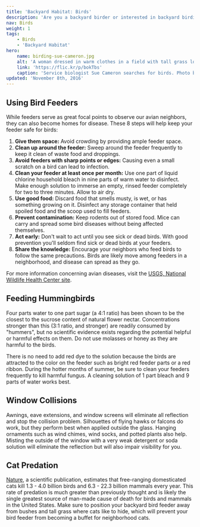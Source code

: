 ```yaml
---
title: 'Backyard Habitat: Birds'
description: 'Are you a backyard birder or interested in backyard birding?  Here are some tips for attracting beautiful birds to your backyard!'
nav: Birds
weight: 1
tags:
    - Birds
    - 'Backyard Habitat'
hero:
    name: birding-sue-cameron.jpg
    alt: 'A woman dressed in warm clothes in a field with tall grass looks through binoculars.'
    link: 'https://flic.kr/p/bokTbs'
    caption: 'Service biologist Sue Cameron searches for birds. Photo by Gary Peeples, USFWS.'
updated: 'November 8th, 2016'
---
```


## Using Bird Feeders

While feeders serve as great focal points to observe our avian neighbors, they can also become homes for disease. These 8 steps will help keep your feeder safe for birds:

1. **Give them space:** Avoid crowding by providing ample feeder space.
2. **Clean up around the feeder:** Sweep around the feeder frequently to keep it clean of waste food and droppings.
3. **Avoid feeders with sharp points or edges:** Causing even a small scratch on a bird can lead to infection.
4. **Clean your feeder at least once per month:** Use one part of liquid chlorine household bleach in nine parts of warm water to disinfect.  Make enough solution to immerse an empty, rinsed feeder completely for two to three minutes. Allow to air dry.
5. **Use good food:** Discard food that smells musty, is wet, or has something growing on it.  Disinfect any storage container that held spoiled food and the scoop used to fill feeders.
6. **Prevent contamination:** Keep rodents out of stored food.  Mice can carry and spread some bird diseases without being affected themselves.
7. **Act early:** Don't wait to act until you see sick or dead birds.  With good prevention you'll seldom find sick or dead birds at your feeders.
8. **Share the knowledge:** Encourage your neighbors who feed birds to follow the same precautions.  Birds are likely move among feeders in a neighborhood, and disease can spread as they go.

For more information concerning avian diseases, visit the [USGS, National Wildlife Health Center site](https://www.nwhc.usgs.gov/).

## Feeding Hummingbirds

Four parts water to one part sugar (a 4:1 ratio) has been shown to be the closest to the sucrose content of natural flower nectar. Concentrations stronger than this (3:1 ratio, and stronger) are readily consumed by "hummers", but no scientific evidence exists regarding the potential helpful or harmful effects on them.  Do not use molasses or honey as they are harmful to the birds.  

There is no need to add red dye to the solution because the birds are attracted to the color on the feeder such as bright red feeder parts or a red ribbon.  During the hotter months of summer, be sure to clean your feeders frequently to kill harmful fungus.  A cleaning solution of 1 part bleach and 9 parts of water works best.

## Window Collisions

Awnings, eave extensions, and window screens will eliminate all reflection and stop the collision problem.  Silhouettes of flying hawks or falcons do work, but they perform best when applied outside the glass. Hanging ornaments such as wind chimes, wind socks, and potted plants also help. Misting the outside of the window with a very weak detergent or soda solution will eliminate the reflection but will also impair visibility for you.  

## Cat Predation

[Nature](http://www.nature.com/articles/ncomms2380), a scientific publication, estimates that free-ranging domesticated cats kill 1.3 - 4.0 billion birds and 6.3 - 22.3 billion mammals every year.  This rate of predation is much greater than previously thought and is likely the single greatest source of man-made cause of death for birds and mammals in the United States. Make sure to position your backyard bird feeder away from bushes and tall grass where cats like to hide, which will prevent your bird feeder from becoming a buffet for neighborhood cats.
